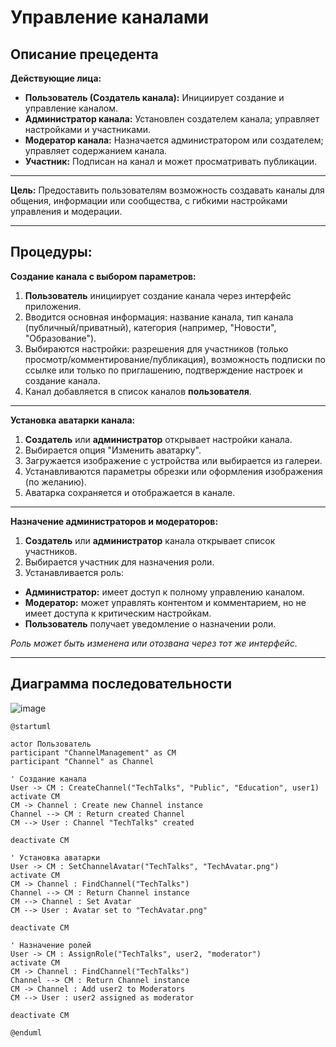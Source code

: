 # Управление каналами

## Описание прецедента

**Действующие лица:**
- **Пользователь (Создатель канала):** Инициирует создание и управление каналом.
- **Администратор канала:** Установлен создателем канала; управляет настройками и участниками.
- **Модератор канала:** Назначается администратором или создателем; управляет содержанием канала.
- **Участник:** Подписан на канал и может просматривать публикации.

---

**Цель:**
Предоставить пользователям возможность создавать каналы для общения, информации или сообщества, с гибкими настройками управления и модерации.

---

## Процедуры:

**Создание канала с выбором параметров:**
1. **Пользователь** инициирует создание канала через интерфейс приложения.
2. Вводится основная информация: название канала, тип канала (публичный/приватный), категория (например, "Новости", "Образование").
3. Выбираются настройки: разрешения для участников (только просмотр/комментирование/публикация), возможность подписки по ссылке или только по приглашению, подтверждение настроек и создание канала.
4. Канал добавляется в список каналов **пользователя**.

---

**Установка аватарки канала:**
1. **Создатель** или **администратор** открывает настройки канала.
2. Выбирается опция "Изменить аватарку".
3. Загружается изображение с устройства или выбирается из галереи.
4. Устанавливаются параметры обрезки или оформления изображения (по желанию).
5. Аватарка сохраняется и отображается в канале.

---

**Назначение администраторов и модераторов:**
1. **Создатель** или **администратор** канала открывает список участников.
2. Выбирается участник для назначения роли.
3. Устанавливается роль:
- **Администратор:** имеет доступ к полному управлению каналом.
- **Модератор:** может управлять контентом и комментарием, но не имеет доступа к критическим настройкам.
- **Пользователь** получает уведомление о назначении роли.

*Роль может быть изменена или отозвана через тот же интерфейс.*

---

## Диаграмма последовательности

![image](https://github.com/user-attachments/assets/f446c8a9-a3c2-4415-9354-2a12f7bd31cb)
```plantuml
@startuml

actor Пользователь
participant "ChannelManagement" as CM
participant "Channel" as Channel

' Создание канала
User -> CM : CreateChannel("TechTalks", "Public", "Education", user1)
activate CM
CM -> Channel : Create new Channel instance
Channel --> CM : Return created Channel
CM --> User : Channel "TechTalks" created

deactivate CM

' Установка аватарки
User -> CM : SetChannelAvatar("TechTalks", "TechAvatar.png")
activate CM
CM -> Channel : FindChannel("TechTalks")
Channel --> CM : Return Channel instance
CM --> Channel : Set Avatar
CM --> User : Avatar set to "TechAvatar.png"

deactivate CM

' Назначение ролей
User -> CM : AssignRole("TechTalks", user2, "moderator")
activate CM
CM -> Channel : FindChannel("TechTalks")
Channel --> CM : Return Channel instance
CM -> Channel : Add user2 to Moderators
CM --> User : user2 assigned as moderator

deactivate CM

@enduml
```

